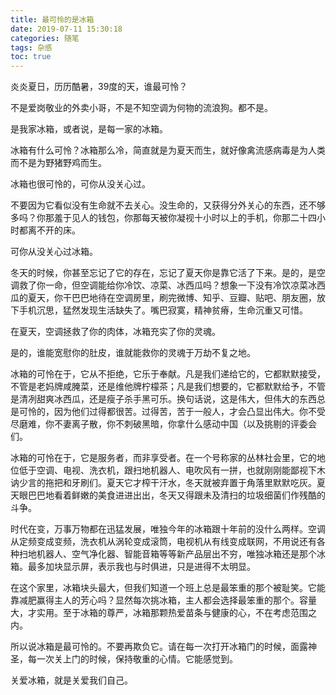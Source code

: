 ```yaml
---
title: 最可怜的是冰箱
date: 2019-07-11 15:30:18
categories: 随笔
tags: 杂感
toc: true
---
```

炎炎夏日，历历酷暑，39度的天，谁最可怜？

不是爱岗敬业的外卖小哥，不是不知空调为何物的流浪狗。都不是。

是我家冰箱，或者说，是每一家的冰箱。

冰箱有什么可怜？冰箱那么冷，简直就是为夏天而生，就好像禽流感病毒是为人类而不是为野猪野鸡而生。

冰箱也很可怜的，可你从没关心过。

不要因为它看似没有生命就不去关心。没生命的，又获得分外关心的东西，还不够多吗？你那羞于见人的钱包，你那每天被你凝视十小时以上的手机，你那二十四小时都离不开的床。

可你从没关心过冰箱。

冬天的时候，你甚至忘记了它的存在，忘记了夏天你是靠它活了下来。是的，是空调救了你一命，但空调能给你冷饮、凉菜、冰西瓜吗？想象一下没有冷饮凉菜冰西瓜的夏天，你干巴巴地待在空调房里，刷完微博、知乎、豆瓣、贴吧、朋友圈，放下手机沉思，猛然发现生活缺失了。嘴巴寂寞，精神贫瘠，生命沉重又可惜。

在夏天，空调拯救了你的肉体，冰箱充实了你的灵魂。

是的，谁能宽慰你的肚皮，谁就能救你的灵魂于万劫不复之地。

冰箱的可怜在于，它从不拒绝，它乐于奉献。凡是我们递给它的，它都默默接受，不管是老妈牌咸腌菜，还是维他牌柠檬茶；凡是我们想要的，它都默默给予，不管是清冽甜爽冰西瓜，还是瘦子杀手黑可乐。换句话说，这是伟大，但伟大的东西总是可怜的，因为他们过得都很苦。过得苦，苦于一般人，才会凸显出伟大。你不受尽磨难，你不妻离子散，你不刺破黑暗，你拿什么感动中国（以及挑剔的评委会们。

冰箱的可怜在于，它是服务者，而非享受者。在一个号称家的丛林社会里，它的地位低于空调、电视、洗衣机，跟扫地机器人、电吹风有一拼，也就刚刚能鄙视下木讷少言的拖把和牙刷们。夏天它才榨干汗水，冬天就被弃置于角落里默默吃灰。夏天眼巴巴地看着鲜嫩的美食进进出出，冬天又得跟未及清扫的垃圾细菌们作残酷的斗争。

时代在变，万事万物都在迅猛发展，唯独今年的冰箱跟十年前的没什么两样。空调从定频变成变频，洗衣机从涡轮变成滚筒，电视机从有线变成联网，不用说还有各种扫地机器人、空气净化器、智能音箱等等新产品层出不穷，唯独冰箱还是那个冰箱。最多加块显示屏，表示我也与时俱进，只是进得不太明显。

在这个家里，冰箱块头最大，但我们知道一个班上总是最笨重的那个被耻笑。它能靠减肥赢得主人的芳心吗？显然每次挑冰箱，主人都会选择最笨重的那个。容量大，才实用。至于冰箱的尊严，冰箱那颗热爱苗条与健康的心，不在考虑范围之内。

所以说冰箱是最可怜的。不要再欺负它。请在每一次打开冰箱门的时候，面露神圣，每一次关上门的时候，保持敬重的心情。它能感觉到。

关爱冰箱，就是关爱我们自己。
